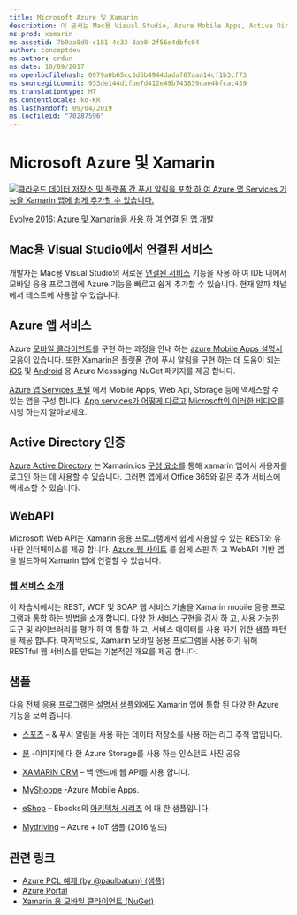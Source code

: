 ```yaml
---
title: Microsoft Azure 및 Xamarin
description: 이 문서는 Mac용 Visual Studio, Azure Mobile Apps, Active Directory 인증 및 WebAPI의 연결된 서비스에 대 한 설명서에 연결 되어 있습니다.
ms.prod: xamarin
ms.assetid: 7b9aa8d9-c181-4c33-8ab0-2f56e4dbfc04
author: conceptdev
ms.author: crdun
ms.date: 10/09/2017
ms.openlocfilehash: 0979a0b65cc3d5b4944dadaf67aaa14cf1b3cf73
ms.sourcegitcommit: 933de144d1fbe7d412e49b743839cae4bfcac439
ms.translationtype: MT
ms.contentlocale: ko-KR
ms.lasthandoff: 09/04/2019
ms.locfileid: "70287596"
---
```

# <a name="microsoft-azure-and-xamarin"></a>Microsoft Azure 및 Xamarin

[![](images/evolve-mikej-azure-sml.png "클라우드 데이터 저장소 및 플랫폼 간 푸시 알림을 포함 하 여 Azure 앱 Services 기능을 Xamarin 앱에 쉽게 추가할 수 있습니다.")](https://evolve.xamarin.com/session/56ec886fde91c6253c277bc6)

[Evolve 2016: Azure 및 Xamarin을 사용 하 여 연결 된 앱 개발](https://evolve.xamarin.com/session/56ec886fde91c6253c277bc6)

## <a name="connected-services-in-visual-studio-for-mac"></a>Mac용 Visual Studio에서 연결된 서비스

개발자는 Mac용 Visual Studio의 새로운 [연결된 서비스](connected-services.md) 기능을 사용 하 여 IDE 내에서 모바일 응용 프로그램에 Azure 기능을 빠르고 쉽게 추가할 수 있습니다. 현재 알파 채널에서 테스트에 사용할 수 있습니다.

## <a name="azure-app-services"></a>Azure 앱 서비스

Azure [모바일 클라이언트](https://www.nuget.org/packages/Microsoft.Azure.Mobile.Client/)를 구현 하는 과정을 안내 하는 [azure Mobile Apps 설명서](~/cross-platform/data-cloud/mobile-apps.md) 모음이 있습니다.
또한 Xamarin은 플랫폼 간에 푸시 알림을 구현 하는 데 도움이 되는 [iOS](https://www.nuget.org/packages/Xamarin.Azure.NotificationHubs.iOS/) 및 [Android](https://www.nuget.org/packages/Xamarin.Azure.NotificationHubs.Android/) 용 Azure Messaging NuGet 패키지를 제공 합니다.

[Azure 앱 Services 포털](https://portal.azure.com/) 에서 Mobile Apps, Web Api, Storage 등에 액세스할 수 있는 앱을 구성 합니다. [App services가 어떻게 다르고](https://azure.microsoft.com/updates/whats-new-with-azure-app-service/) [Microsoft의 이러한 비디오](https://azure.microsoft.com/campaigns/azure-march-announcement/)를 시청 하는지 알아보세요.

## <a name="active-directory-authentication"></a>Active Directory 인증

[Azure Active Directory](~/cross-platform/data-cloud/active-directory/index.md) 는 Xamarin.ios [구성 요소](https://www.nuget.org/packages/Xamarin.Auth/)를 통해 xamarin 앱에서 사용자를 로그인 하는 데 사용할 수 있습니다.
그러면 앱에서 Office 365와 같은 추가 서비스에 액세스할 수 있습니다.

## <a name="webapi"></a>WebAPI

Microsoft Web API는 Xamarin 응용 프로그램에서 쉽게 사용할 수 있는 REST와 유사한 인터페이스를 제공 합니다.
[Azure 웹 사이트](https://trywebsites.azurewebsites.net/) 를 쉽게 스핀 하 고 WebAPI 기반 앱을 빌드하여 Xamarin 앱에 연결할 수 있습니다.


### <a name="introduction-to-web-servicescross-platformdata-cloudweb-servicesindexmd"></a>[웹 서비스 소개](~/cross-platform/data-cloud/web-services/index.md)

이 자습서에서는 REST, WCF 및 SOAP 웹 서비스 기술을 Xamarin mobile 응용 프로그램과 통합 하는 방법을 소개 합니다. 다양 한 서비스 구현을 검사 하 고, 사용 가능한 도구 및 라이브러리를 평가 하 여 통합 하 고, 서비스 데이터를 사용 하기 위한 샘플 패턴을 제공 합니다. 마지막으로, Xamarin 모바일 응용 프로그램을 사용 하기 위해 RESTful 웹 서비스를 만드는 기본적인 개요를 제공 합니다.

## <a name="samples"></a>샘플

다음 전체 응용 프로그램은 [설명서 샘플](https://github.com/xamarin/mobile-samples/tree/master/Azure)외에도 Xamarin 앱에 통합 된 다양 한 Azure 기능을 보여 줍니다.

- [스포츠](https://github.com/xamarin/Sport) – & 푸시 알림을 사용 하는 데이터 저장소를 사용 하는 리그 추적 앱입니다.
- [분](https://github.com/pierceboggan/Moments) -이미지에 대 한 Azure Storage를 사용 하는 인스턴트 사진 공유
- [XAMARIN CRM](https://github.com/xamarin/app-crm) – 백 엔드에 웹 API를 사용 합니다.
- [MyShoppe](https://github.com/jamesmontemagno/MyShoppe) -Azure Mobile Apps.

- [eShop](https://github.com/dotnet-architecture/eShopOnContainers) – Ebooks의 [아키텍처 시리즈](https://www.microsoft.com/net/learn/architecture) 에 대 한 샘플입니다.
- [Mydriving](https://azure.microsoft.com/campaigns/mydriving/) – Azure + IoT 샘플 (2016 빌드)


## <a name="related-links"></a>관련 링크

- [Azure PCL 예제 (by @paulbatum) (샘플)](https://github.com/paulbatum/mobile-services-xamarin-pcl)
- [Azure Portal](https://azure.microsoft.com/)
- [Xamarin 용 모바일 클라이언트 (NuGet)](https://www.nuget.org/packages/Microsoft.Azure.Mobile.Client/)
